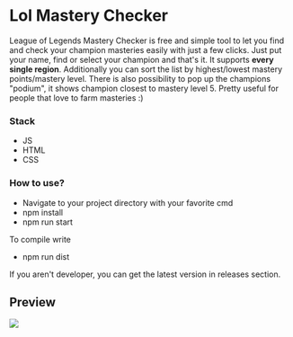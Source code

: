 # Lol Mastery Checker

League of Legends Mastery Checker is free and simple tool to let you find and check your champion masteries easily with just a few clicks. 
Just put your name, find or select your champion and that's it.
It supports **every single region**.
Additionally you can sort the list by highest/lowest mastery points/mastery level.
There is also possibility to pop up the champions "podium", it shows champion closest to mastery level 5.
Pretty useful for people that love to farm masteries :)

### Stack
- JS
- HTML
- CSS

###  How to use?
- Navigate to your project directory with your favorite cmd
- npm install
- npm run start

To compile write
- npm run dist

If you aren't developer, you can get the latest version in releases section.

## Preview
![](https://i.imgur.com/f8smU0B.png)
